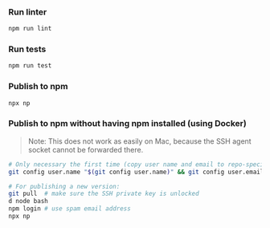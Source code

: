 ### Run linter
```bash
npm run lint
```

### Run tests
```bash
npm run test
```

### Publish to npm
```bash
npx np
```

### Publish to npm without having npm installed (using Docker)
> Note: This does not work as easily on Mac, because the SSH agent socket cannot be forwarded there.
```bash
# Only necessary the first time (copy user name and email to repo-specific git config):
git config user.name "$(git config user.name)" && git config user.email "$(git config user.email)"

# For publishing a new version:
git pull  # make sure the SSH private key is unlocked
d node bash
npm login # use spam email address
npx np
```
